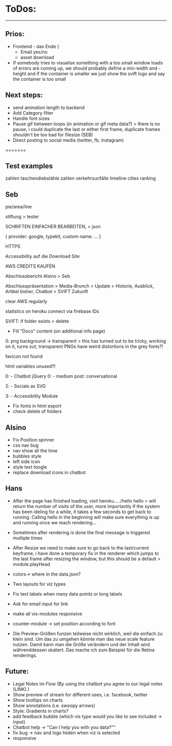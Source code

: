 # ToDos:
---

## Prios:
- Frontend - das Ende (
    - Email yes/no
    - asset download
- If somebody tries to visualise something with a too small window loads of errors are coming up, we should probably define a min-width and -height and if the container is smaller we just show the svift logo and say the container is too small


## Next steps:
- send animation length to backend
- Add Category filter
- Handle font sizes
- Pause gif between loops (in animation or gif meta data?) > there is no pause, i could duplicate the last or either first frame, duplicate frames shouldn't be too bad for filesize (SEB)
- Direct posting to social media (twitter, fb, instagram)

=======

## Test examples 
zahlen taschendiebstähle
zahlen verkehrsunfälle
timeline
cities ranking


## Seb

pie/area/line

stiftung > tester

SCHRIFTEN EINFACHER BEARBEITEN, > json

{
	provider: google, typekit, custom
	name: 
	...
}

HTTPS

Accessibility auf die Download Site

AWS CREDITS KAUFEN

Abschlussbericht Alsino > Seb

Abschlusspräsentation > Media-Brunch > Update > Historie, Ausblick, Artikel bisher, Chatbot > SVIFT Zukunft

clear AWS regularly

statistics on heroku connect via firebase IDs

SVIFT: if folder exists > delete

- Fill "Docs" content (on additional info page)

0: png background -> transparent > this has turned out to be tricky, working on it, turns out, transparent PNGs have weird distortions in the grey fonts?!

favicon not found

html variables unused?!

0: - Chatbot jQuery
0: - medium post: conversational

2: - Socials as SVG

3: - Accessibility Module

- Fix fonts in html export
- check delete of folders



## Alsino
- Fix Position spinner
- css nav bug
- nav show all the time
- bubbles style
- left side icon
- style text toogle
- replace download icons in chatbot


## Hans
- After the page has finished loading, visit heroku...../hello
	hello > will return the number of visits of the user, more importantly if the system has been ideling for a while, it takes a few seconds to get back to running. Calling hello in the beginning will make sure everything is up and running once we reach rendering...

- Sometimes after rendering is done the final message is triggered multiple times

- After Resize we need to make sure to go back to the last/current keyframe, i have done a temporary fix in the renderer which jumps to the last frame after resizing the window, but this should be a default > module.playHead

- colors-> where in the data.json?
- Two layouts for viz types
- Fix text labels when many data points or long labels
- Ask for email input for link
- make all vis-modules responsive
- counter-module -> set position according to font
- Die Preview-Größen funzen teilweise nicht wirklich, weil die einfach zu klein sind. Um das zu umgehen könnte man das neue scale feature nutzen. Damit kann man die Größe verändern und der Inhalt wird währenddessen skaliert. Das mache ich zum Beispiel für die Retina renderings.

## Future:
- Legal Notes im Flow (By using the chatbot you agree to our legal notes (LINK).)
- Show preview of stream for different uses, i.e. facebook, twitter 
- Show tooltips on charts
- Show annotations (i.e. swoopy arrows)
- Style: Gradients in charts?
- add feedback bubble (which vis type would you like to see included -> input)
- Chatbot help -> "Can I help you with you data?""
- fix bug -> nav and logo hiiden when viz is selected
- responsive
